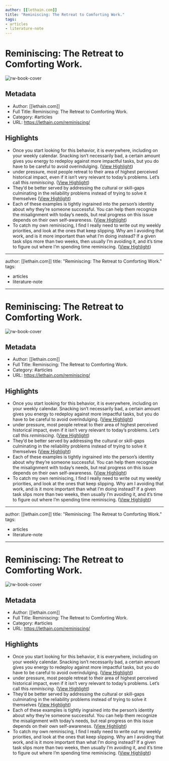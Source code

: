 ```yaml
---
author: [[lethain.com]]
title: "Reminiscing: The Retreat to Comforting Work."
tags: 
- articles
- literature-note
---
```

# Reminiscing: The Retreat to Comforting Work.

![rw-book-cover](https://lethain.com/static/author.png)

## Metadata
- Author: [[lethain.com]]
- Full Title: Reminiscing: The Retreat to Comforting Work.
- Category: #articles
- URL: https://lethain.com/reminiscing/

## Highlights
- Once you start looking for this behavior, it is everywhere, including on your weekly calendar. Snacking isn’t necessarily bad, a certain amount gives you energy to redeploy against more impactful tasks, but you do have to be careful to avoid overindulging. ([View Highlight](https://read.readwise.io/read/01gryhbe7wfgx4chah06d7vk7y))
- under pressure, most people retreat to their area of highest perceived historical impact, even if it isn’t very relevant to today’s problems. Let’s call this *reminiscing*. ([View Highlight](https://read.readwise.io/read/01gryhc956jsnx2t1svzahq233))
- They’d be better served by addressing the cultural or skill-gaps culminating in the reliability problems instead of trying to solve it themselves ([View Highlight](https://read.readwise.io/read/01gryhdv7zntf77mmt838ppb61))
- Each of these examples is tightly ingrained into the person’s identity about why they’re someone successful. You can help them recognize the misalignment with today’s needs, but real progress on this issue depends on their own self-awareness. ([View Highlight](https://read.readwise.io/read/01gryhh6xmjfgwr1qegcyhmaqf))
- To catch my own reminiscing, I find I really need to write out my weekly priorities, and look at the ones that keep slipping. Why am I avoiding that work, and is it more important than what I’m doing instead? If a given task slips more than two weeks, then usually I’m avoiding it, and it’s time to figure out where I’m spending time reminiscing. ([View Highlight](https://read.readwise.io/read/01gryhjmkxwf9q1sa26m82bd50))
---
author: [[lethain.com]]
title: "Reminiscing: The Retreat to Comforting Work."
tags: 
- articles
- literature-note
---
# Reminiscing: The Retreat to Comforting Work.

![rw-book-cover](https://lethain.com/static/author.png)

## Metadata
- Author: [[lethain.com]]
- Full Title: Reminiscing: The Retreat to Comforting Work.
- Category: #articles
- URL: https://lethain.com/reminiscing/

## Highlights
- Once you start looking for this behavior, it is everywhere, including on your weekly calendar. Snacking isn’t necessarily bad, a certain amount gives you energy to redeploy against more impactful tasks, but you do have to be careful to avoid overindulging. ([View Highlight](https://read.readwise.io/read/01gryhbe7wfgx4chah06d7vk7y))
- under pressure, most people retreat to their area of highest perceived historical impact, even if it isn’t very relevant to today’s problems. Let’s call this *reminiscing*. ([View Highlight](https://read.readwise.io/read/01gryhc956jsnx2t1svzahq233))
- They’d be better served by addressing the cultural or skill-gaps culminating in the reliability problems instead of trying to solve it themselves ([View Highlight](https://read.readwise.io/read/01gryhdv7zntf77mmt838ppb61))
- Each of these examples is tightly ingrained into the person’s identity about why they’re someone successful. You can help them recognize the misalignment with today’s needs, but real progress on this issue depends on their own self-awareness. ([View Highlight](https://read.readwise.io/read/01gryhh6xmjfgwr1qegcyhmaqf))
- To catch my own reminiscing, I find I really need to write out my weekly priorities, and look at the ones that keep slipping. Why am I avoiding that work, and is it more important than what I’m doing instead? If a given task slips more than two weeks, then usually I’m avoiding it, and it’s time to figure out where I’m spending time reminiscing. ([View Highlight](https://read.readwise.io/read/01gryhjmkxwf9q1sa26m82bd50))
---
author: [[lethain.com]]
title: "Reminiscing: The Retreat to Comforting Work."
tags: 
- articles
- literature-note
---
# Reminiscing: The Retreat to Comforting Work.

![rw-book-cover](https://lethain.com/static/author.png)

## Metadata
- Author: [[lethain.com]]
- Full Title: Reminiscing: The Retreat to Comforting Work.
- Category: #articles
- URL: https://lethain.com/reminiscing/

## Highlights
- Once you start looking for this behavior, it is everywhere, including on your weekly calendar. Snacking isn’t necessarily bad, a certain amount gives you energy to redeploy against more impactful tasks, but you do have to be careful to avoid overindulging. ([View Highlight](https://read.readwise.io/read/01gryhbe7wfgx4chah06d7vk7y))
- under pressure, most people retreat to their area of highest perceived historical impact, even if it isn’t very relevant to today’s problems. Let’s call this *reminiscing*. ([View Highlight](https://read.readwise.io/read/01gryhc956jsnx2t1svzahq233))
- They’d be better served by addressing the cultural or skill-gaps culminating in the reliability problems instead of trying to solve it themselves ([View Highlight](https://read.readwise.io/read/01gryhdv7zntf77mmt838ppb61))
- Each of these examples is tightly ingrained into the person’s identity about why they’re someone successful. You can help them recognize the misalignment with today’s needs, but real progress on this issue depends on their own self-awareness. ([View Highlight](https://read.readwise.io/read/01gryhh6xmjfgwr1qegcyhmaqf))
- To catch my own reminiscing, I find I really need to write out my weekly priorities, and look at the ones that keep slipping. Why am I avoiding that work, and is it more important than what I’m doing instead? If a given task slips more than two weeks, then usually I’m avoiding it, and it’s time to figure out where I’m spending time reminiscing. ([View Highlight](https://read.readwise.io/read/01gryhjmkxwf9q1sa26m82bd50))
